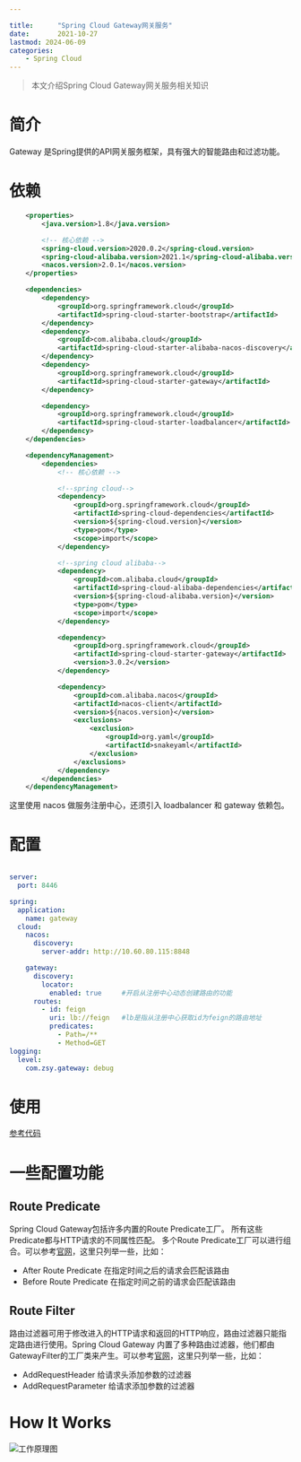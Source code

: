 ```yaml
---

title:      "Spring Cloud Gateway网关服务"
date:       2021-10-27
lastmod: 2024-06-09
categories:
    - Spring Cloud
---
```


>本文介绍Spring Cloud Gateway网关服务相关知识

# 简介
Gateway 是Spring提供的API网关服务框架，具有强大的智能路由和过滤功能。

# 依赖

```xml
    <properties>
        <java.version>1.8</java.version>

        <!-- 核心依赖 -->
        <spring-cloud.version>2020.0.2</spring-cloud.version>
        <spring-cloud-alibaba.version>2021.1</spring-cloud-alibaba.version>
        <nacos.version>2.0.1</nacos.version>
    </properties>

    <dependencies>
        <dependency>
            <groupId>org.springframework.cloud</groupId>
            <artifactId>spring-cloud-starter-bootstrap</artifactId>
        </dependency>
        <dependency>
            <groupId>com.alibaba.cloud</groupId>
            <artifactId>spring-cloud-starter-alibaba-nacos-discovery</artifactId>
        </dependency>
        <dependency>
            <groupId>org.springframework.cloud</groupId>
            <artifactId>spring-cloud-starter-gateway</artifactId>
        </dependency>

        <dependency>
            <groupId>org.springframework.cloud</groupId>
            <artifactId>spring-cloud-starter-loadbalancer</artifactId>
        </dependency>
    </dependencies>

    <dependencyManagement>
        <dependencies>
            <!-- 核心依赖 -->

            <!--spring cloud-->
            <dependency>
                <groupId>org.springframework.cloud</groupId>
                <artifactId>spring-cloud-dependencies</artifactId>
                <version>${spring-cloud.version}</version>
                <type>pom</type>
                <scope>import</scope>
            </dependency>

            <!--spring cloud alibaba-->
            <dependency>
                <groupId>com.alibaba.cloud</groupId>
                <artifactId>spring-cloud-alibaba-dependencies</artifactId>
                <version>${spring-cloud-alibaba.version}</version>
                <type>pom</type>
                <scope>import</scope>
            </dependency>

            <dependency>
                <groupId>org.springframework.cloud</groupId>
                <artifactId>spring-cloud-starter-gateway</artifactId>
                <version>3.0.2</version>
            </dependency>

            <dependency>
                <groupId>com.alibaba.nacos</groupId>
                <artifactId>nacos-client</artifactId>
                <version>${nacos.version}</version>
                <exclusions>
                    <exclusion>
                        <groupId>org.yaml</groupId>
                        <artifactId>snakeyaml</artifactId>
                    </exclusion>
                </exclusions>
            </dependency>
        </dependencies>
    </dependencyManagement>

```
这里使用 nacos 做服务注册中心，还须引入 loadbalancer 和 gateway 依赖包。

# 配置

```yaml

server:
  port: 8446

spring:
  application:
    name: gateway
  cloud:
    nacos:
      discovery:
        server-addr: http://10.60.80.115:8848

    gateway:
      discovery:
        locator:    
          enabled: true     #开启从注册中心动态创建路由的功能
      routes:
        - id: feign
          uri: lb://feign   #lb是指从注册中心获取id为feign的路由地址
          predicates:
            - Path=/**
            - Method=GET
logging:
  level:
    com.zsy.gateway: debug

```

# 使用

[参考代码](https://github.com/ZouShuYou/spring-cloud-samples/tree/main/spring-cloud-gateway)

# 一些配置功能

## Route Predicate
Spring Cloud Gateway包括许多内置的Route Predicate工厂。 所有这些Predicate都与HTTP请求的不同属性匹配。 多个Route Predicate工厂可以进行组合。可以参考[官网](https://docs.spring.io/spring-cloud-gateway/docs/current/reference/html/#gateway-request-predicates-factories)，这里只列举一些，比如：
-   After Route Predicate       在指定时间之后的请求会匹配该路由
-   Before Route Predicate      在指定时间之前的请求会匹配该路由

## Route Filter

路由过滤器可用于修改进入的HTTP请求和返回的HTTP响应，路由过滤器只能指定路由进行使用。Spring Cloud Gateway 内置了多种路由过滤器，他们都由GatewayFilter的工厂类来产生。可以参考[官网](https://docs.spring.io/spring-cloud-gateway/docs/current/reference/html/#gatewayfilter-factories)，这里只列举一些，比如：
-   AddRequestHeader        给请求头添加参数的过滤器
-   AddRequestParameter     给请求添加参数的过滤器

# How It Works

![工作原理图](https://docs.spring.io/spring-cloud-gateway/docs/current/reference/html/images/spring_cloud_gateway_diagram.png)
